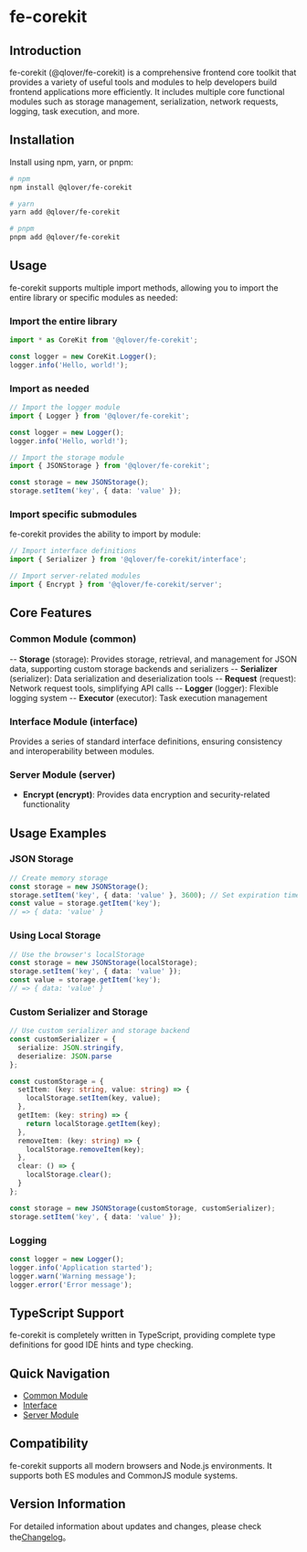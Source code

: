 # fe-corekit

## Introduction

fe-corekit (@qlover/fe-corekit) is a comprehensive frontend core toolkit that provides a variety of useful tools and modules to help developers build frontend applications more efficiently. It includes multiple core functional modules such as storage management, serialization, network requests, logging, task execution, and more.

## Installation

Install using npm, yarn, or pnpm:

```bash
# npm
npm install @qlover/fe-corekit

# yarn
yarn add @qlover/fe-corekit

# pnpm
pnpm add @qlover/fe-corekit
```

## Usage

fe-corekit supports multiple import methods, allowing you to import the entire library or specific modules as needed:

### Import the entire library

```typescript
import * as CoreKit from '@qlover/fe-corekit';

const logger = new CoreKit.Logger();
logger.info('Hello, world!');
```

### Import as needed

```typescript
// Import the logger module
import { Logger } from '@qlover/fe-corekit';

const logger = new Logger();
logger.info('Hello, world!');

// Import the storage module
import { JSONStorage } from '@qlover/fe-corekit';

const storage = new JSONStorage();
storage.setItem('key', { data: 'value' });
```

### Import specific submodules

fe-corekit provides the ability to import by module:

```typescript
// Import interface definitions
import { Serializer } from '@qlover/fe-corekit/interface';

// Import server-related modules
import { Encrypt } from '@qlover/fe-corekit/server';
```

## Core Features

### Common Module (common)

-- **Storage** (storage): Provides storage, retrieval, and management for JSON data, supporting custom storage backends and serializers
-- **Serializer** (serializer): Data serialization and deserialization tools
-- **Request** (request): Network request tools, simplifying API calls
-- **Logger** (logger): Flexible logging system
-- **Executor** (executor): Task execution management

### Interface Module (interface)

Provides a series of standard interface definitions, ensuring consistency and interoperability between modules.

### Server Module (server)

- **Encrypt (encrypt)**: Provides data encryption and security-related functionality

## Usage Examples

### JSON Storage

```typescript
// Create memory storage
const storage = new JSONStorage();
storage.setItem('key', { data: 'value' }, 3600); // Set expiration time to 3600 milliseconds
const value = storage.getItem('key');
// => { data: 'value' }
```

### Using Local Storage

```typescript
// Use the browser's localStorage
const storage = new JSONStorage(localStorage);
storage.setItem('key', { data: 'value' });
const value = storage.getItem('key');
// => { data: 'value' }
```

### Custom Serializer and Storage

```typescript
// Use custom serializer and storage backend
const customSerializer = {
  serialize: JSON.stringify,
  deserialize: JSON.parse
};

const customStorage = {
  setItem: (key: string, value: string) => {
    localStorage.setItem(key, value);
  },
  getItem: (key: string) => {
    return localStorage.getItem(key);
  },
  removeItem: (key: string) => {
    localStorage.removeItem(key);
  },
  clear: () => {
    localStorage.clear();
  }
};

const storage = new JSONStorage(customStorage, customSerializer);
storage.setItem('key', { data: 'value' });
```

### Logging

```typescript
const logger = new Logger();
logger.info('Application started');
logger.warn('Warning message');
logger.error('Error message');
```

## TypeScript Support

fe-corekit is completely written in TypeScript, providing complete type definitions for good IDE hints and type checking.

## Quick Navigation

- [Common Module](./common/)
- [Interface](./interface/)
- [Server Module](./server/)

## Compatibility

fe-corekit supports all modern browsers and Node.js environments. It supports both ES modules and CommonJS module systems.

## Version Information

For detailed information about updates and changes, please check the[Changelog](./CHANGELOG.md)。

